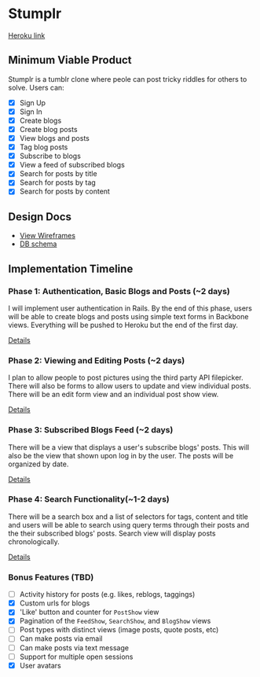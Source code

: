 # Stumplr

[Heroku link][heroku]

[heroku]: http://flux-capacitr.herokuapp.com

## Minimum Viable Product
Stumplr is a tumblr clone where peole can post tricky riddles for others to solve. Users can:

- [x] Sign Up
- [x] Sign In
- [x] Create blogs
- [x] Create blog posts
- [x] View blogs and posts
- [x] Tag blog posts
- [x] Subscribe to blogs
- [x] View a feed of subscribed blogs
- [x] Search for posts by title
- [x] Search for posts by tag
- [x] Search for posts by content

## Design Docs
* [View Wireframes][views]
* [DB schema][schema]

[views]: ./docs/views.md
[schema]: ./docs/schema.md

## Implementation Timeline

### Phase 1: Authentication, Basic Blogs and Posts (~2 days)
I will implement user authentication in Rails.
By the end of this phase, users will be able to create blogs and
posts using simple text forms in Backbone views. Everything will be pushed
to Heroku but the end of the first day.

[Details][phase-one]

### Phase 2: Viewing and Editing Posts (~2 days)
I plan to allow people to post pictures using the third party API filepicker. There will
also be forms to allow users to update and view individual posts. There will be an edit form
view and an individual post show view.

[Details][phase-two]

### Phase 3: Subscribed Blogs Feed (~2 days)
There will be a view that displays a user's subscribe blogs' posts. This will also be
the view that shown upon log in by the user. The posts will be organized by date.

[Details][phase-three]

### Phase 4: Search Functionality(~1-2 days)
There will be a search box and a list of selectors for tags, content and title and users will be able to search using query terms through their posts and the their subscribed blogs' posts. Search view will display posts chronologically.

[Details][phase-four]

### Bonus Features (TBD)
- [ ] Activity history for posts (e.g. likes, reblogs, taggings)
- [x] Custom urls for blogs
- [x] 'Like' button and counter for `PostShow` view
- [x] Pagination of the `FeedShow`, `SearchShow`, and `BlogShow` views
- [ ] Post types with distinct views (image posts, quote posts, etc)
- [ ] Can make posts via email
- [ ] Can make posts via text message
- [ ] Support for multiple open sessions
- [x] User avatars

[phase-one]: ./docs/phases/phase1.md
[phase-two]: ./docs/phases/phase2.md
[phase-three]: ./docs/phases/phase3.md
[phase-four]: ./docs/phases/phase4.md
[phase-five]: ./docs/phases/phase5.md
